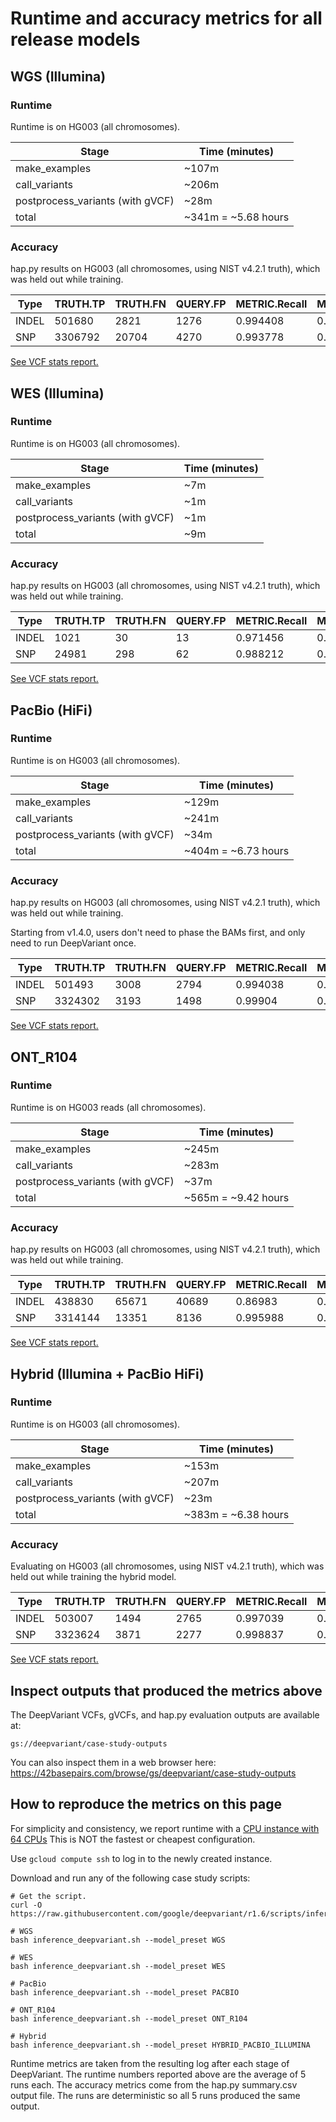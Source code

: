 # Runtime and accuracy metrics for all release models

## WGS (Illumina)

### Runtime

Runtime is on HG003 (all chromosomes).

Stage                            | Time (minutes)
-------------------------------- | ------------------
make_examples                    | ~107m
call_variants                    | ~206m
postprocess_variants (with gVCF) | ~28m
total                            | ~341m = ~5.68 hours

### Accuracy

hap.py results on HG003 (all chromosomes, using NIST v4.2.1 truth), which was
held out while training.

| Type  | TRUTH.TP | TRUTH.FN | QUERY.FP | METRIC.Recall | METRIC.Precision | METRIC.F1_Score |
| ----- | -------- | -------- | -------- | ------------- | ---------------- | --------------- |
| INDEL | 501680   | 2821     | 1276     | 0.994408      | 0.997565         | 0.995984        |
| SNP   | 3306792  | 20704    | 4270     | 0.993778      | 0.998711         | 0.996238        |

[See VCF stats report.](https://storage.googleapis.com/deepvariant/visual_reports/DeepVariant/1.6.0/WGS/deepvariant.output.visual_report.html)

## WES (Illumina)

### Runtime

Runtime is on HG003 (all chromosomes).

Stage                            | Time (minutes)
-------------------------------- | -----------------
make_examples                    | ~7m
call_variants                    | ~1m
postprocess_variants (with gVCF) | ~1m
total                            | ~9m

### Accuracy

hap.py results on HG003 (all chromosomes, using NIST v4.2.1 truth), which was
held out while training.

| Type  | TRUTH.TP | TRUTH.FN | QUERY.FP | METRIC.Recall | METRIC.Precision | METRIC.F1_Score |
| ----- | -------- | -------- | -------- | ------------- | ---------------- | --------------- |
| INDEL | 1021     | 30       | 13       | 0.971456      | 0.987689         | 0.979505        |
| SNP   | 24981    | 298      | 62       | 0.988212      | 0.997524         | 0.992846        |

[See VCF stats report.](https://storage.googleapis.com/deepvariant/visual_reports/DeepVariant/1.6.0/WES/deepvariant.output.visual_report.html)

## PacBio (HiFi)

### Runtime

Runtime is on HG003 (all chromosomes).

Stage                            | Time (minutes)
-------------------------------- | -------------------
make_examples                    | ~129m
call_variants                    | ~241m
postprocess_variants (with gVCF) | ~34m
total                            | ~404m = ~6.73 hours

### Accuracy

hap.py results on HG003 (all chromosomes, using NIST v4.2.1 truth), which was
held out while training.

Starting from v1.4.0, users don't need to phase the BAMs first, and only need
to run DeepVariant once.

| Type  | TRUTH.TP | TRUTH.FN | QUERY.FP | METRIC.Recall | METRIC.Precision | METRIC.F1_Score |
| ----- | -------- | -------- | -------- | ------------- | ---------------- | --------------- |
| INDEL | 501493   | 3008     | 2794     | 0.994038      | 0.99468          | 0.994359        |
| SNP   | 3324302  | 3193     | 1498     | 0.99904       | 0.99955          | 0.999295        |

[See VCF stats report.](https://storage.googleapis.com/deepvariant/visual_reports/DeepVariant/1.6.0/PACBIO/deepvariant.output.visual_report.html)

## ONT_R104

### Runtime

Runtime is on HG003 reads (all chromosomes).

Stage                            | Time (minutes)
-------------------------------- | --------------------
make_examples                    | ~245m
call_variants                    | ~283m
postprocess_variants (with gVCF) | ~37m
total                            | ~565m = ~9.42 hours

### Accuracy

hap.py results on HG003 (all chromosomes, using NIST v4.2.1
truth), which was held out while training.

| Type  | TRUTH.TP | TRUTH.FN | QUERY.FP | METRIC.Recall | METRIC.Precision | METRIC.F1_Score |
| ----- | -------- | -------- | -------- | ------------- | ---------------- | --------------- |
| INDEL | 438830   | 65671    | 40689    | 0.86983       | 0.918059         | 0.893294        |
| SNP   | 3314144  | 13351    | 8136     | 0.995988      | 0.997552         | 0.996769        |

[See VCF stats report.](https://storage.googleapis.com/deepvariant/visual_reports/DeepVariant/1.6.0/ONT_R104/deepvariant.output.visual_report.html)

## Hybrid (Illumina + PacBio HiFi)

### Runtime

Runtime is on HG003 (all chromosomes).

Stage                            | Time (minutes)
-------------------------------- | -------------------
make_examples                    | ~153m
call_variants                    | ~207m
postprocess_variants (with gVCF) | ~23m
total                            | ~383m = ~6.38 hours

### Accuracy

Evaluating on HG003 (all chromosomes, using NIST v4.2.1 truth), which was held
out while training the hybrid model.

| Type  | TRUTH.TP | TRUTH.FN | QUERY.FP | METRIC.Recall | METRIC.Precision | METRIC.F1_Score |
| ----- | -------- | -------- | -------- | ------------- | ---------------- | --------------- |
| INDEL | 503007   | 1494     | 2765     | 0.997039      | 0.994785         | 0.995911        |
| SNP   | 3323624  | 3871     | 2277     | 0.998837      | 0.999316         | 0.999076        |

[See VCF stats report.](https://storage.googleapis.com/deepvariant/visual_reports/DeepVariant/1.6.0/HYBRID/deepvariant.output.visual_report.html)

## Inspect outputs that produced the metrics above

The DeepVariant VCFs, gVCFs, and hap.py evaluation outputs are available at:

```
gs://deepvariant/case-study-outputs
```

You can also inspect them in a web browser here:
https://42basepairs.com/browse/gs/deepvariant/case-study-outputs

## How to reproduce the metrics on this page

For simplicity and consistency, we report runtime with a
[CPU instance with 64 CPUs](deepvariant-details.md#command-for-a-cpu-only-machine-on-google-cloud-platform)
This is NOT the fastest or cheapest configuration.

Use `gcloud compute ssh` to log in to the newly created instance.

Download and run any of the following case study scripts:

```
# Get the script.
curl -O https://raw.githubusercontent.com/google/deepvariant/r1.6/scripts/inference_deepvariant.sh

# WGS
bash inference_deepvariant.sh --model_preset WGS

# WES
bash inference_deepvariant.sh --model_preset WES

# PacBio
bash inference_deepvariant.sh --model_preset PACBIO

# ONT_R104
bash inference_deepvariant.sh --model_preset ONT_R104

# Hybrid
bash inference_deepvariant.sh --model_preset HYBRID_PACBIO_ILLUMINA
```

Runtime metrics are taken from the resulting log after each stage of
DeepVariant. The runtime numbers reported above are the average of 5 runs each.
The accuracy metrics come from the hap.py summary.csv output file.
The runs are deterministic so all 5 runs produced the same output.

[CPU instance with 64 CPUs]: deepvariant-details.md#command-for-a-cpu-only-machine-on-google-cloud-platform


